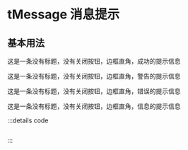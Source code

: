 # tMessage 消息提示

## 基本用法
<tMessage type="success">这是一条没有标题，没有关闭按钮，边框直角，成功的提示信息</tMessage><br>

<tMessage type="warning">这是一条没有标题，没有关闭按钮，边框直角，警告的提示信息</tMessage><br>

<tMessage type="error">这是一条没有标题，没有关闭按钮，边框直角，错误的提示信息</tMessage><br>

<tMessage type="info">这是一条没有标题，没有关闭按钮，边框直角，信息的提示信息</tMessage><br>

:::details code 
```vue

```
:::

<script setup> 
    import tMessage from '../../packages/message/index.vue'
</script>
